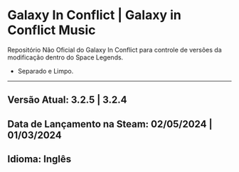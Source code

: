 # Galaxy In Conflict | Galaxy in Conflict Music
Repositório Não Oficial do Galaxy In Conflict para controle de versões da modificação dentro do Space Legends.

- Separado e Limpo.

---

## Versão Atual: 3.2.5 | 3.2.4
## Data de Lançamento na Steam: 02/05/2024 | 01/03/2024
## Idioma: Inglês